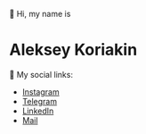 👋 Hi, my name is

# Aleksey Koriakin

🥟 My social links:
- [Instagram](https://www.instagram.com/alexeycorr)
- [Telegram](https://t.me/alexeycorr)
- [LinkedIn](https://www.linkedin.com/in/alexeycorr)
- [Mail](mailto:alexeycorr@gmail.com)
